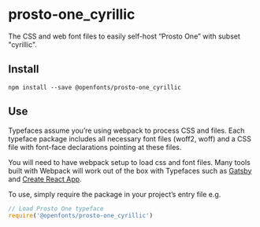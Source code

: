 
# prosto-one_cyrillic

The CSS and web font files to easily self-host “Prosto One” with subset "cyrillic".

## Install

`npm install --save @openfonts/prosto-one_cyrillic`

## Use

Typefaces assume you’re using webpack to process CSS and files. Each typeface
package includes all necessary font files (woff2, woff) and a CSS file with
font-face declarations pointing at these files.

You will need to have webpack setup to load css and font files. Many tools built
with Webpack will work out of the box with Typefaces such as [Gatsby](https://github.com/gatsbyjs/gatsby)
and [Create React App](https://github.com/facebookincubator/create-react-app).

To use, simply require the package in your project’s entry file e.g.

```javascript
// Load Prosto One typeface
require('@openfonts/prosto-one_cyrillic')
```
